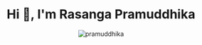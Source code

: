 <h1 align="center">Hi 👋, I'm Rasanga Pramuddhika</h1>

<p align="center"> <img src="https://komarev.com/ghpvc/?username=pramuddhika&label=Profile%20views&color=0e75b6&style=flat" alt="pramuddhika" /> </p>


